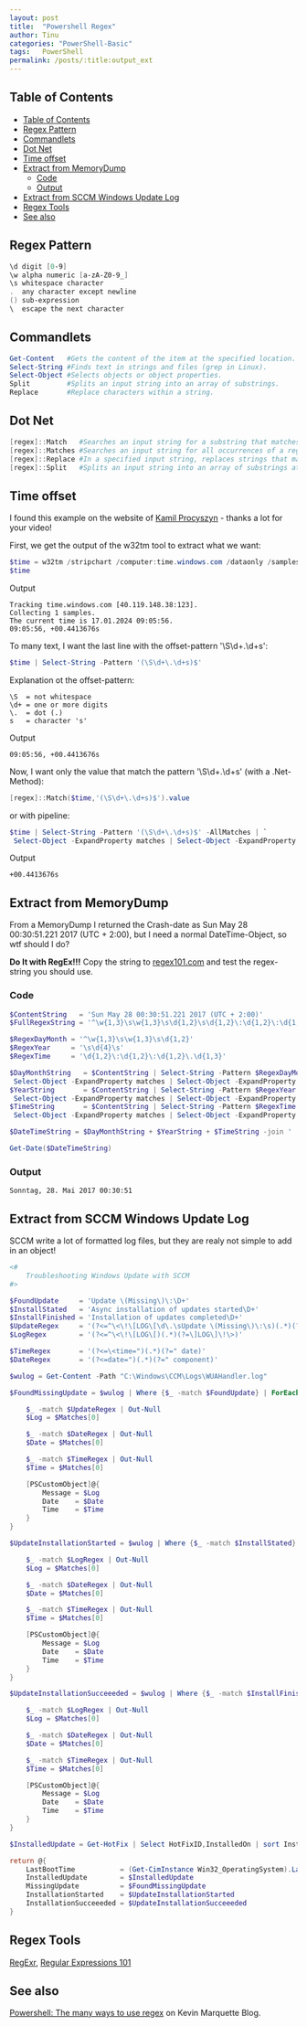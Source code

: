 ```yaml
---
layout: post
title:  "Powershell Regex"
author: Tinu
categories: "PowerShell-Basic"
tags:   PowerShell
permalink: /posts/:title:output_ext
---
```


## Table of Contents

- [Table of Contents](#table-of-contents)
- [Regex Pattern](#regex-pattern)
- [Commandlets](#commandlets)
- [Dot Net](#dot-net)
- [Time offset](#time-offset)
- [Extract from MemoryDump](#extract-from-memorydump)
  - [Code](#code)
  - [Output](#output)
- [Extract from SCCM Windows Update Log](#extract-from-sccm-windows-update-log)
- [Regex Tools](#regex-tools)
- [See also](#see-also)

## Regex Pattern

````powershell
\d digit [0-9]
\w alpha numeric [a-zA-Z0-9_]
\s whitespace character
.  any character except newline
() sub-expression
\  escape the next character
````

## Commandlets

````powershell
Get-Content   #Gets the content of the item at the specified location.
Select-String #Finds text in strings and files (grep in Linux).
Select-Object #Selects objects or object properties.
Split         #Splits an input string into an array of substrings.
Replace       #Replace characters within a string.
````

## Dot Net

````powershell
[regex]::Match   #Searches an input string for a substring that matches a regular expression pattern and returns the first occurrence as a single Match object.
[regex]::Matches #Searches an input string for all occurrences of a regular expression and returns all the matches.
[regex]::Replace #In a specified input string, replaces strings that match a regular expression pattern with a specified replacement string.
[regex]::Split   #Splits an input string into an array of substrings at the positions defined by a regular expression match.
````

## Time offset

I found this example on the website of [Kamil Procyszyn](https://kamilpro.com/powershell-for-it-professionals-18-working-with-text-strings/) - thanks a lot for your video!

First, we get the output of the w32tm tool to extract what we want:

````powershell
$time = w32tm /stripchart /computer:time.windows.com /dataonly /samples:1
$time
````

Output

````text
Tracking time.windows.com [40.119.148.38:123].
Collecting 1 samples.
The current time is 17.01.2024 09:05:56.
09:05:56, +00.4413676s
````

To many text, I want the last line with the offset-pattern '\S\d+\.\d+s':

````powershell
$time | Select-String -Pattern '(\S\d+\.\d+s)$'
````

Explanation ot the offset-pattern:

````text
\S  = not whitespace
\d+ = one or more digits
\.  = dot (.)
s   = character 's'
````

Output

````text
09:05:56, +00.4413676s
````

Now, I want only the value that match the pattern '\S\d+\.\d+s' (with a .Net-Method):

````powershell
[regex]::Match($time,'(\S\d+\.\d+s)$').value
````

or with pipeline:

````powershell
$time | Select-String -Pattern '(\S\d+\.\d+s)$' -AllMatches | `
 Select-Object -ExpandProperty matches | Select-Object -ExpandProperty value
````

Output

````text
+00.4413676s
````

## Extract from MemoryDump

From a MemoryDump I returned the Crash-date as Sun May 28 00:30:51.221 2017 (UTC + 2:00), but I need a normal DateTime-Object, so wtf should I do?  

**Do It with RegEx!!!** Copy the string to [regex101.com](https://regex101.com/) and test the regex-string you should use.

### Code

````powershell
$ContentString   = 'Sun May 28 00:30:51.221 2017 (UTC + 2:00)'
$FullRegexString = '^\w{1,3}\s\w{1,3}\s\d{1,2}\s\d{1,2}\:\d{1,2}\:\d{1,2}\.\d{1,3}\s\d{4}'

$RegexDayMonth = '^\w{1,3}\s\w{1,3}\s\d{1,2}'
$RegexYear     = '\s\d{4}\s'
$RegexTime     = '\d{1,2}\:\d{1,2}\:\d{1,2}\.\d{1,3}'

$DayMonthString   = $ContentString | Select-String -Pattern $RegexDayMonth -AllMatches | `
 Select-Object -ExpandProperty matches | Select-Object -ExpandProperty value
$YearString       = $ContentString | Select-String -Pattern $RegexYear     -AllMatches | `
 Select-Object -ExpandProperty matches | Select-Object -ExpandProperty value
$TimeString       = $ContentString | Select-String -Pattern $RegexTime     -AllMatches | `
 Select-Object -ExpandProperty matches | Select-Object -ExpandProperty value

$DateTimeString = $DayMonthString + $YearString + $TimeString -join ' '

Get-Date($DateTimeString)
````

### Output

````text
Sonntag, 28. Mai 2017 00:30:51
````

## Extract from SCCM Windows Update Log

SCCM write a lot of formatted log files, but they are realy not simple to add in an object!

````powershell
<#
    Troubleshooting Windows Update with SCCM
#>

$FoundUpdate     = 'Update \(Missing\)\:\D+'
$InstallStated   = 'Async installation of updates started\D+'
$InstallFinished = 'Installation of updates completed\D+'
$UpdateRegex     = '(?<=^\<\!\[LOG\[\d\.\sUpdate \(Missing\)\:\s)(.*)(?=\]LOG\]\!\>)'
$LogRegex        = '(?<=^\<\!\[LOG\[)(.*)(?=\]LOG\]\!\>)'

$TimeRegex       = '(?<=\<time=")(.*)(?=" date)'
$DateRegex       = '(?<=date=")(.*)(?=" component)'

$wulog = Get-Content -Path "C:\Windows\CCM\Logs\WUAHandler.log"

$FoundMissingUpdate = $wulog | Where {$_ -match $FoundUpdate} | ForEach {

    $_ -match $UpdateRegex | Out-Null
    $Log = $Matches[0]

    $_ -match $DateRegex | Out-Null
    $Date = $Matches[0]

    $_ -match $TimeRegex | Out-Null
    $Time = $Matches[0]

    [PSCustomObject]@{
        Message = $Log
        Date    = $Date
        Time    = $Time
    }
}

$UpdateInstallationStarted = $wulog | Where {$_ -match $InstallStated} | ForEach {

    $_ -match $LogRegex | Out-Null
    $Log = $Matches[0]

    $_ -match $DateRegex | Out-Null
    $Date = $Matches[0]

    $_ -match $TimeRegex | Out-Null
    $Time = $Matches[0]

    [PSCustomObject]@{
        Message = $Log
        Date    = $Date
        Time    = $Time
    }
}

$UpdateInstallationSucceeeded = $wulog | Where {$_ -match $InstallFinished} | ForEach {

    $_ -match $LogRegex | Out-Null
    $Log = $Matches[0]

    $_ -match $DateRegex | Out-Null
    $Date = $Matches[0]

    $_ -match $TimeRegex | Out-Null
    $Time = $Matches[0]

    [PSCustomObject]@{
        Message = $Log
        Date    = $Date
        Time    = $Time
    }
}

$InstalledUpdate = Get-HotFix | Select HotFixID,InstalledOn | sort InstalledOn | select -last 5

return @{
    LastBootTime           = (Get-CimInstance Win32_OperatingSystem).LastBootUpTime
    InstalledUpdate        = $InstalledUpdate
    MissingUpdate          = $FoundMissingUpdate
    InstallationStarted    = $UpdateInstallationStarted
    InstallationSucceeeded = $UpdateInstallationSucceeeded
}
````

## Regex Tools

[RegExr](https://regexr.com/), [Regular Expressions 101](https://regex101.com/)

## See also

[Powershell: The many ways to use regex](https://powershellexplained.com/2017-07-31-Powershell-regex-regular-expression/?utm_source=blog&utm_medium=blog&utm_content=popref) on Kevin Marquette Blog.
